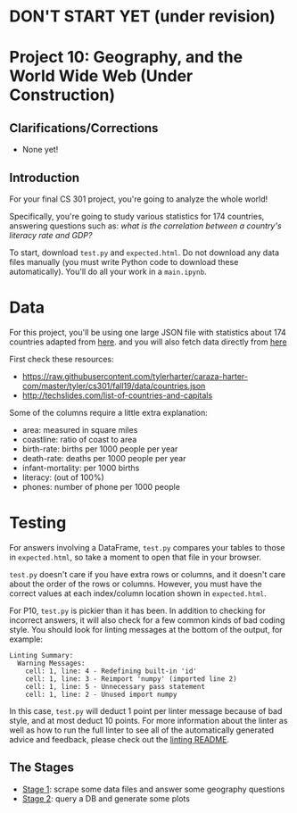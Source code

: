 # DON'T START YET (under revision)

# Project 10: Geography, and the World Wide Web (Under Construction)

## Clarifications/Corrections

* None yet!

## Introduction

For your final CS 301 project, you're going to analyze the whole
world!

Specifically, you're going to study various statistics for 174
countries, answering questions such as: *what is the correlation
between a country's literacy rate and GDP?*

To start, download `test.py` and `expected.html`.  Do not download any
data files manually (you must write Python code to download these
automatically).  You'll do all your work in a `main.ipynb`.

# Data

For this project, you'll be using one large JSON file with statistics
about 174 countries adapted from
[here](https://www.kaggle.com/fernandol/countries-of-the-world).
and you will also fetch data directly from
[here](http://techslides.com/list-of-countries-and-capitals)

First check these resources:
* https://raw.githubusercontent.com/tylerharter/caraza-harter-com/master/tyler/cs301/fall19/data/countries.json
* http://techslides.com/list-of-countries-and-capitals

Some of the columns require a little extra explanation:
* area: measured in square miles
* coastline: ratio of coast to area
* birth-rate: births per 1000 people per year
* death-rate: deaths per 1000 people per year
* infant-mortality: per 1000 births
* literacy: (out of 100%)
* phones: number of phone per 1000 people

# Testing

For answers involving a DataFrame, `test.py` compares your tables to
those in `expected.html`, so take a moment to open that file in your
browser.

`test.py` doesn't care if you have extra rows or columns, and it
doesn't care about the order of the rows or columns.  However, you
must have the correct values at each index/column location shown in
`expected.html`.

For P10, `test.py` is pickier than it has been. In addition to
checking for incorrect answers, it will also check for a few common
kinds of bad coding style. You should look for linting messages at the bottom 
of the output, for example:

```
Linting Summary:
  Warning Messages:
    cell: 1, line: 4 - Redefining built-in 'id'
    cell: 1, line: 3 - Reimport 'numpy' (imported line 2)
    cell: 1, line: 5 - Unnecessary pass statement
    cell: 1, line: 2 - Unused import numpy 
```

In this case, `test.py` will deduct 1 point per linter message because of 
bad style, and at most deduct 10 points. For more information about the linter 
as well as how to run the full linter to see all of the automatically generated 
advice and feedback, please check out the [linting README](../../linter).


## The Stages

* [Stage 1](stage1.md): scrape some data files and answer some geography questions
* [Stage 2](stage2.md): query a DB and generate some plots
